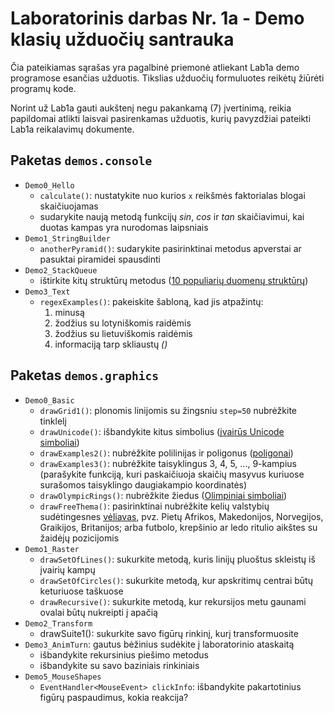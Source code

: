 # Laboratorinis darbas Nr. 1a - Demo klasių užduočių santrauka

Čia pateikiamas sąrašas yra pagalbinė priemonė atliekant Lab1a demo programose
esančias užduotis. Tikslias užduočių formuluotes reikėtų žiūrėti programų kode.

Norint už Lab1a gauti aukštenį negu pakankamą (7) įvertinimą, reikia papildomai
atlikti laisvai pasirenkamas užduotis, kurių pavyzdžiai pateikti Lab1a reikalavimų
dokumente.

## Paketas `demos.console`

* `Demo0_Hello`
  * `calculate()`: nustatykite nuo kurios `x` reikšmės faktorialas blogai skaičiuojamas
  * sudarykite naują metodą funkcijų *sin*, *cos* ir *tan* skaičiavimui,
kai duotas kampas yra nurodomas laipsniais
* `Demo1_StringBuilder`
  * `anotherPyramid()`: sudarykite pasirinktinai metodus apverstai ar pasuktai
piramidei spausdinti
* `Demo2_StackQueue`
  * ištirkite kitų struktūrų metodus ([10 populiarių duomenų struktūrų](https://www.geeksforgeeks.org/introduction-to-data-structures-10-most-commonly-used-data-structures/))
* `Demo3_Text`
  * `regexExamples()`: pakeiskite šabloną, kad jis atpažintų:
    1. minusą
    2. žodžius su lotyniškomis raidėmis
    3. žodžius su lietuviškomis raidėmis
    4. informaciją tarp skliaustų *()*

## Paketas `demos.graphics`
* `Demo0_Basic`
  * `drawGrid1()`: plonomis linijomis su žingsniu `step=50` nubrėžkite tinklelį
  * `drawUnicode()`: išbandykite kitus simbolius ([įvairūs Unicode simboliai](https://en.wikipedia.org/wiki/List_of_Unicode_characters#Miscellaneous_Symbols))
  * `drawExamples2()`: nubrėžkite polilinijas ir poligonus ([poligonai](https://www.tutorialspoint.com/javafx/2dshapes_polygon))
  * `drawExamples3()`: nubrėžkite taisyklingus 3, 4, 5, ..., 9-kampius
(parašykite funkciją, kuri paskaičiuoja skaičių masyvus kuriuose surašomos
taisyklingo daugiakampio koordinatės)
  * `drawOlympicRings()`: nubrėžkite žiedus ([Olimpiniai simboliai](https://en.wikipedia.org/wiki/Olympic_symbols))
  * `drawFreeThema()`: pasirinktinai nubrėžkite kelių valstybių sudėtingesnes
[vėliavas](http://flagpedia.net/index), pvz. Pietų Afrikos, Makedonijos,
Norvegijos, Graikijos, Britanijos; arba futbolo, krepšinio ar ledo ritulio
aikštes su žaidėjų pozicijomis
* `Demo1_Raster`
  * `drawSetOfLines()`: sukurkite metodą, kuris linijų pluoštus skleistų iš
įvairių kampų
  * `drawSetOfCircles()`: sukurkite metodą, kur apskritimų centrai būtų
keturiuose taškuose
  * `drawRecursive()`: sukurkite metodą, kur rekursijos metu gaunami ovalai
būtų nukreipti į apačią
* `Demo2_Transform`
  * drawSuite1(): sukurkite savo figūrų rinkinį, kurį transformuosite
* `Demo3_AnimTurn`: gautus bėžinius sudėkite į laboratorinio ataskaitą
  * išbandykite rekursinius piešimo metodus
  * išbandykite su savo baziniais rinkiniais
* `Demo5_MouseShapes`
  * `EventHandler<MouseEvent> clickInfo`: išbandykite pakartotinius figūrų
paspaudimus, kokia reakcija?
 